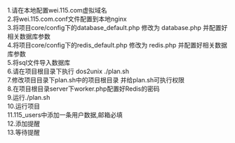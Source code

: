 1.请在本地配置wei.115.com虚拟域名 <br />
2.将wei.115.com.conf文件配置到本地nginx <br />
3.将项目core/config下的database_default.php 修改为 database.php 并配置好相关数据库参数 <br />
4.将项目core/config下的redis_default.php 修改为 redis.php 并配置好相关数据库参数 <br />
5.将sql文件导入数据库 <br />
6.请在项目根目录下执行 dos2unix ./plan.sh <br />
7.修改项目目录下plan.sh中的项目根目录 并给plan.sh可执行权限 <br />
8.在项目根目录server下worker.php配置好Redis的密码 <br />
9.运行./plan.sh <br />
10.运行项目 <br />
11.115_users中添加一条用户数据,邮箱必填 <br />
12.添加提醒 <br />
13.等待提醒 <br />

